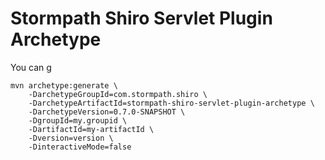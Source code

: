 Stormpath Shiro Servlet Plugin Archetype
========================================

You can g
```
mvn archetype:generate \
    -DarchetypeGroupId=com.stormpath.shiro \
    -DarchetypeArtifactId=stormpath-shiro-servlet-plugin-archetype \
    -DarchetypeVersion=0.7.0-SNAPSHOT \
    -DgroupId=my.groupid \
    -DartifactId=my-artifactId \
    -Dversion=version \
    -DinteractiveMode=false
```
